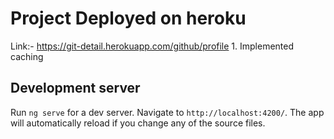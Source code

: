 # Project Deployed on heroku
Link:- https://git-detail.herokuapp.com/github/profile 1. Implemented caching

## Development server

Run `ng serve` for a dev server. Navigate to `http://localhost:4200/`. The app will automatically reload if you change any of the source files.
